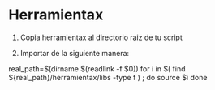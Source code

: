 Herramientax
===

1. Copia herramientax al directorio raiz de tu script

2. Importar de la siguiente manera:

 real_path=$(dirname $(readlink -f $0))
 for i in $( find ${real_path}/herramientax/libs -type f ) ; do
  source $i
 done



